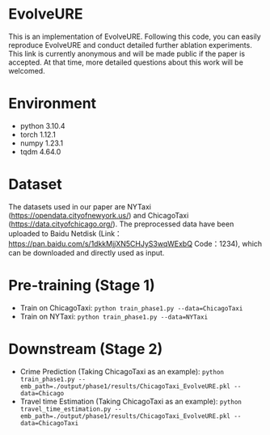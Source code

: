# EvolveURE
This is an implementation of EvolveURE. Following this code, you can easily reproduce EvolveURE and conduct detailed further ablation experiments. This link is currently anonymous and will be made public if the paper is accepted. At that time, more detailed questions about this work will be welcomed.

# Environment
- python 3.10.4
- torch 1.12.1
- numpy 1.23.1
- tqdm 4.64.0

# Dataset
The datasets used in our paper are NYTaxi (https://opendata.cityofnewyork.us/) and ChicagoTaxi (https://data.cityofchicago.org/). The preprocessed data have been uploaded to Baidu Netdisk (Link：https://pan.baidu.com/s/1dkkMjjXN5CHJyS3wqWExbQ Code：1234), which can be downloaded and directly used as input.

# Pre-training (Stage 1)
- Train on ChicagoTaxi:
   ```python train_phase1.py --data=ChicagoTaxi```
- Train on NYTaxi:
   ```python train_phase1.py --data=NYTaxi```

# Downstream (Stage 2)
- Crime Prediction (Taking ChicagoTaxi as an example):
   ```python train_phase1.py --emb_path=./output/phase1/results/ChicagoTaxi_EvolveURE.pkl --data=Chicago```
- Travel time Estimation (Taking ChicagoTaxi as an example):
   ```python travel_time_estimation.py --emb_path=./output/phase1/results/ChicagoTaxi_EvolveURE.pkl --data=ChicagoTaxi```
